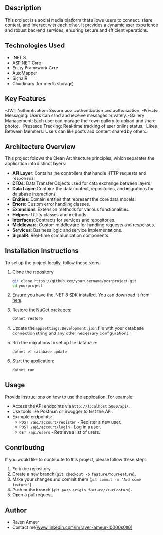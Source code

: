 
## Description
This project is a social media platform that allows users to connect, share content, and interact with each other. It provides a dynamic user experience and robust backend services, ensuring secure and efficient operations.
## Technologies Used
- .NET 8
- ASP.NET Core
- Entity Framework Core
- AutoMapper
- SignalR
- Cloudinary (for media storage)

## Key Features
-JWT Authentication: Secure user authentication and authorization.
-Private Messaging: Users can send and receive messages privately.
-Gallery Management: Each user can manage their own gallery to upload and share photos.
-Presence Tracking: Real-time tracking of user online status.
-Likes Between Members: Users can like posts and content shared by others.

## Architecture Overview
This project follows the Clean Architecture principles, which separates the application into distinct layers:

- **API Layer**: Contains the controllers that handle HTTP requests and responses.
- **DTOs**: Data Transfer Objects used for data exchange between layers.
- **Data Layer**: Contains the data context, repositories, and migrations for database interactions.
- **Entities**: Domain entities that represent the core data models.
- **Errors**: Custom error handling classes.
- **Extensions**: Extension methods for various functionalities.
- **Helpers**: Utility classes and methods.
- **Interfaces**: Contracts for services and repositories.
- **Middleware**: Custom middleware for handling requests and responses.
- **Services**: Business logic and service implementations.
- **SignalR**: Real-time communication components.

## Installation Instructions
To set up the project locally, follow these steps:

1. Clone the repository:
   ```bash
   git clone https://github.com/yourusername/yourproject.git
   cd yourproject
   ```

2. Ensure you have the .NET 8 SDK installed. You can download it from [here](https://dotnet.microsoft.com/download/dotnet/8.0).

3. Restore the NuGet packages:
   ```bash
   dotnet restore
   ```

4. Update the `appsettings.Development.json` file with your database connection string and any other necessary configurations.

5. Run the migrations to set up the database:
   ```bash
   dotnet ef database update
   ```

6. Start the application:
   ```bash
   dotnet run
   ```

## Usage
Provide instructions on how to use the application. For example:
- Access the API endpoints via `http://localhost:5000/api/`.
- Use tools like Postman or Swagger to test the API.
- Example endpoints:
  - `POST /api/account/register` - Register a new user.
  - `POST /api/account/login` - Log in a user.
  - `GET /api/users` - Retrieve a list of users.

## Contributing
If you would like to contribute to this project, please follow these steps:
1. Fork the repository.
2. Create a new branch (`git checkout -b feature/YourFeature`).
3. Make your changes and commit them (`git commit -m 'Add some feature'`).
4. Push to the branch (`git push origin feature/YourFeature`).
5. Open a pull request.


## Author
- Rayen Ameur
- Contact me[www.linkedin.com/in/rayen-ameur-10000s000]

